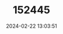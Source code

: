 ---
title: "152445"
category: "Echinopsis pachanoi"
draft: false
date: 2024-02-22 13:03:51
languages:
  Spanish; Castilian: ["Achuma", "Agua-collo", "Cactus Real", "Cardo", "Cimarrón", "Curi", "Gigantón", "Huachuma", "Huacuma", "Huando", "Huando Hermosa", "Olala", "Sanpedrillo"]
  English: ["San Pedro Cactus"]
---
